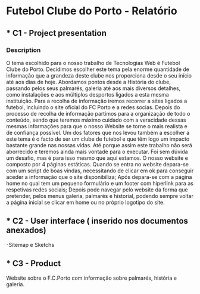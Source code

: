 # Futebol Clube do Porto - Relatório

## * C1 - Project presentation
### Description
O tema escolhido para o nosso trabalho de Tecnologias Web é Futebol Clube do Porto. Decidimos escolher este tema pela enorme quantidade de informação que a grandeza deste clube nos proporciona desde o seu início até aos dias de hoje. 
Abordamos pontos desde a História do clube, passando pelos seus palmarés, galeria até aos mais diversos detalhes, como instalações e aos múltiplos desportos ligados a esta mesma instituição.
Para a recolha de informação iremos recorrer a sites ligados a futebol, incluindo o site oficial do FC Porto e a redes socias. Depois do processo de recolha de informação partimos para a organização de todo o conteúdo, sendo que teremos máximo cuidado com a veracidade dessas mesmas informações para que o nosso Website se torne o mais realista  e de confiança possível.
Um dos fatores que nos levou também a escolher a este tema é o facto de ser um clube de futebol
e que têm logo um impacto bastante grande nas nossas vidas. Até porque assim este trabalho não será aborrecido e teremos ainda mais vontade para o executar.
 Foi sem dúvida um desafio, mas é para isso mesmo que aqui estamos.
O nosso website e composto por 4 páginas estáticas.
Quando se entra no website depara-se com um script de boas vindas, necessitando de clicar em ok para conseguir aceder a informação que o site disponibiliza;
Após depara-se com a página home no qual tem um pequeno formulário e um footer com hiperlink para as respetivas redes sociais;
Depois pode navegar pelo website da forma que pretender, pelos menus galeria, palmarés e historial, podendo sempre voltar a página inicial se clicar em home ou no próprio logotipo do site.

## * C2 - User interface ( inserido nos documentos anexados)
   -Sitemap e Sketchs

## * C3 - Product
Website sobre o F.C.Porto com informação sobre palmarés, história e galeria.
